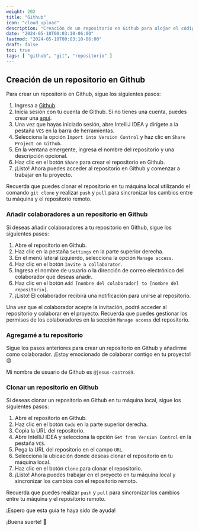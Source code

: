 ```yaml
---
weight: 202
title: "Github"
icon: "cloud_upload"
description: "Creación de un repositorio en Github para alojar el código fuente de nuestro proyecto."
date: "2024-05-10T00:03:10-06:00"
lastmod: "2024-05-10T00:03:10-06:00"
draft: false
toc: true
tags: [ "github", "git", "repositorio" ]
---
```


## Creación de un repositorio en Github

Para crear un repositorio en Github, sigue los siguientes pasos:

1. Ingresa a [Github](https://github.com/).
2. Inicia sesión con tu cuenta de Github. Si no tienes una cuenta, puedes crear
   una [aquí](https://github.com/signup?ref_cta=Sign+up&ref_loc=header+logged+out&ref_page=%2F&source=header-home).
3. Una vez que hayas iniciado sesión, abre IntelliJ IDEA y dirígete a la pestaña
   `VCS` en la barra de herramientas.
4. Selecciona la opción `Import into Version Control` y haz clic en `Share Project on Github`.
5. En la ventana emergente, ingresa el nombre del repositorio y una descripción
   opcional.
6. Haz clic en el botón `Share` para crear el repositorio en Github.
7. ¡Listo! Ahora puedes acceder al repositorio en Github y comenzar a trabajar en tu proyecto.

Recuerda que puedes clonar el repositorio en tu máquina local utilizando el comando `git clone` y
realizar `push` y `pull` para sincronizar los cambios entre tu máquina y el repositorio remoto.

### Añadir colaboradores a un repositorio en Github

Si deseas añadir colaboradores a tu repositorio en Github, sigue los siguientes pasos:

1. Abre el repositorio en Github.
2. Haz clic en la pestaña `Settings` en la parte superior derecha.
3. En el menú lateral izquierdo, selecciona la opción `Manage access`.
4. Haz clic en el botón `Invite a collaborator`.
5. Ingresa el nombre de usuario o la dirección de correo electrónico del colaborador
   que deseas añadir.
6. Haz clic en el botón `Add [nombre del colaborador] to [nombre del repositorio]`.
7. ¡Listo! El colaborador recibirá una notificación para unirse al repositorio.

Una vez que el colaborador acepte la invitación, podrá acceder al repositorio y colaborar en el proyecto. Recuerda que
puedes gestionar los permisos de los colaboradores en la sección `Manage access` del repositorio.

### Agregamé a tu repositorio

Sigue los pasos anteriores para crear un repositorio en Github y añadirme como colaborador. ¡Estoy emocionado de
colaborar contigo en tu proyecto! 😄

Mi nombre de usuario de Github es `@jesus-castro89`.

### Clonar un repositorio en Github

Si deseas clonar un repositorio en Github en tu máquina local, sigue los siguientes pasos:

1. Abre el repositorio en Github.
2. Haz clic en el botón `Code` en la parte superior derecha.
3. Copia la URL del repositorio.
4. Abre IntelliJ IDEA y selecciona la opción `Get from Version Control` en la pestaña `VCS`.
5. Pega la URL del repositorio en el campo `URL`.
6. Selecciona la ubicación donde deseas clonar el repositorio en tu máquina local.
7. Haz clic en el botón `Clone` para clonar el repositorio.
8. ¡Listo! Ahora puedes trabajar en el proyecto en tu máquina local y sincronizar los cambios con el repositorio remoto.

Recuerda que puedes realizar `push` y `pull` para sincronizar los cambios entre tu máquina y el repositorio remoto.

¡Espero que esta guía te haya sido de ayuda!

¡Buena suerte! 🚀